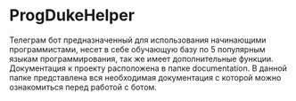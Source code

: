 # ProgDukeHelper
Телеграм бот предназначенный для использования начинающими программистами, несет в себе обучающую базу по 5 популярным языкам программирования, так же имеет дополнительные функции. Документация к проекту расположена в папке documentation. В данной папке представлена вся необходимая документация с которой можно ознакомиться перед работой с ботом.
